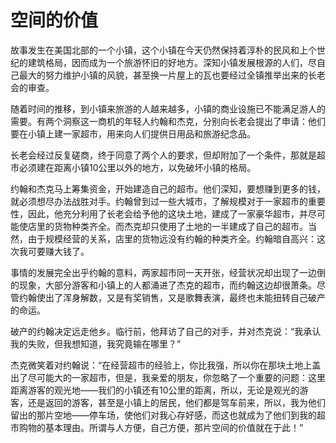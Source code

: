 # 空间的价值

故事发生在美国北部的一个小镇，这个小镇在今天仍然保持着淳朴的民风和上个世纪的建筑格局，因而成为一个旅游怀旧的好地方。深知小镇发展根源的人们，尽自己最大的努力维护小镇的风貌，甚至换一片屋上的瓦也要经过全镇推举出来的长老会的审查。 

随着时间的推移，到小镇来旅游的人越来越多，小镇的商业设施已不能满足游人的需要。有两个洞察这一商机的年轻人约翰和杰克，分别向长老会提出了申请：他们要在小镇上建一家超市，用来向人们提供日用品和旅游纪念品。 

长老会经过反复磋商，终于同意了两个人的要求，但却附加了一个条件，那就是超市必须建在距离小镇10公里以外的地方，以免破坏小镇的格局。 

约翰和杰克马上筹集资金，开始建造自己的超市。他们深知，要想赚到更多的钱，就必须想尽办法战胜对手。约翰曾到过一些大城市，了解规模对于一家超市的重要性，因此，他充分利用了长老会给予他的这块土地，建成了一家豪华超市，并尽可能使店里的货物种类齐全。而杰克却只使用了土地的一半建成了自己的超市。当然，由于规模经营的关系，店里的货物远没有约翰的种类齐全。约翰暗自高兴：这次我可要赚大钱了。 

事情的发展完全出乎约翰的意料，两家超市同一天开张，经营状况却出现了一边倒的现象，大部分游客和小镇上的人都涌进了杰克的超市，而约翰这边却很萧条。尽管约翰使出了浑身解数，又是有奖销售，又是歌舞表演，最终也未能扭转自己破产的命运。 

破产的约翰决定远走他乡。临行前，他拜访了自己的对手，并对杰克说：“我承认我的失败，但我想知道，我究竟输在哪里？” 

杰克微笑着对约翰说：“在经营超市的经验上，你比我强，所以你在那块土地上盖出了尽可能大的一家超市，但是，我亲爱的朋友，你忽略了一个重要的问题：这里距离游客的观光地——我们的小镇还有10公里的距离，所以，无论是观光的游客，还是返回的游客，甚至是小镇上的居民，他们都是驾车前来，所以，我为他们留出的那片空地——停车场，使他们对我心存好感，而这也就成为了他们到我的超市购物的基本理由。所谓与人方便，自己方便，那片空间的价值就在于此！”
 